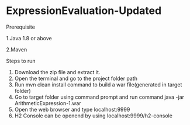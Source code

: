 # ExpressionEvaluation-Updated
Prerequisite

1.Java 1.8 or above

2.Maven

Steps to run

1. Download the zip file and extract it.
2. Open the terminal and go to the project folder path
3. Run mvn clean install command to build a war file(generated in target folder)
4. Go to target folder using command prompt and run command java -jar ArithmeticExpression-1.war
5. Open the web browser and type localhost:9999
6. H2 Console can be openend by using localhost:9999/h2-console
